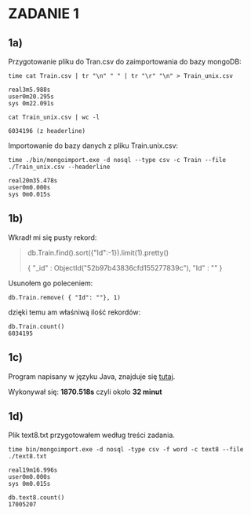 # ZADANIE 1 #
## **1a)**  ##

Przygotowanie pliku do Tran.csv do zaimportowania do bazy mongoDB:

    time cat Train.csv | tr "\n" " " | tr "\r" "\n" > Train_unix.csv
    
    real3m5.988s
    user0m20.295s
    sys 0m22.091s

    cat Train_unix.csv | wc -l
    
    6034196 (z headerline)

Importowanie do bazy danych z pliku Train.unix.csv:

    time ./bin/mongoimport.exe -d nosql --type csv -c Train --file ./Train_unix.csv --headerline
    
    real20m35.478s
    user0m0.000s
    sys 0m0.015s

## **1b)** ##

Wkradł mi się pusty rekord:

> db.Train.find().sort({"Id":-1}).limit(1).pretty()
> 
> { "_id" : ObjectId("52b97b43836cfd155277839c"), "Id" : "" }

Usunołem go poleceniem:

    db.Train.remove( { "Id": ""}, 1)

dzięki temu am właśniwą ilość rekordów:

    db.Train.count()
    6034195

## **1c)** ##

Program napisany w języku Java, znajduje się [tutaj](/docs/progaszewski/NoSql.java).

Wykonywał się: **1870.518s** czyli około **32 minut**

## **1d)** ##
Plik text8.txt przygotowałem według treści zadania.

    time bin/mongoimport.exe -d nosql -type csv -f word -c text8 --file ./text8.txt
    
    real19m16.996s
    user0m0.000s
    sys 0m0.015s

    db.text8.count()
    17005207
